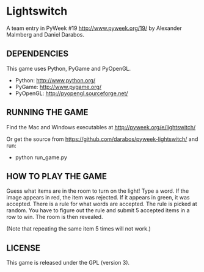 Lightswitch
===========

A team entry in PyWeek #19  <http://www.pyweek.org/19/>
by Alexander Malmberg and Daniel Darabos.



DEPENDENCIES
------------

This game uses Python, PyGame and PyOpenGL.

  - Python:     http://www.python.org/
  - PyGame:     http://www.pygame.org/
  - PyOpenGL:   http://pyopengl.sourceforge.net/



RUNNING THE GAME
----------------

Find the Mac and Windows executables at http://pyweek.org/e/lightswitch/

Or get the source from https://github.com/darabos/pyweek-lightswitch/ and run:

  - python run_game.py



HOW TO PLAY THE GAME
--------------------

Guess what items are in the room to turn on the light! Type a word. If the
image appears in red, the item was rejected. If it appears in green, it was
accepted. There is a rule for what words are accepted. The rule is picked at
random. You have to figure out the rule and submit 5 accepted items in a row
to win. The room is then revealed.

(Note that repeating the same item 5 times will not work.)



LICENSE
-------

This game is released under the GPL (version 3).
